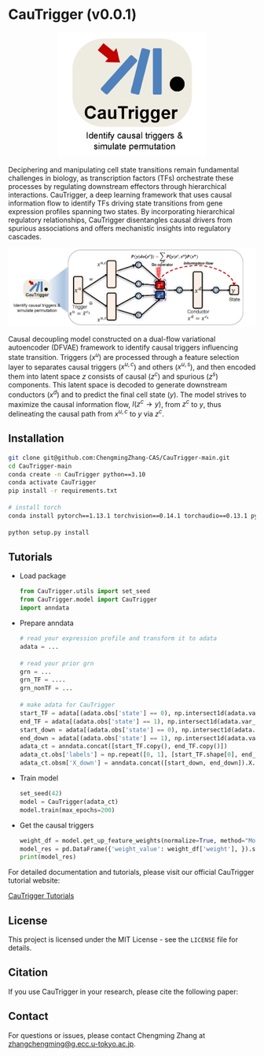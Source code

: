 # CauTrigger (v0.0.1)

<div align="center">
  <img src="docs/logo.png" alt="CauTrigger logo" width="300" />
</div>

Deciphering and manipulating cell state transitions remain fundamental challenges in biology, as transcription factors (TFs) orchestrate these processes by regulating downstream effectors through hierarchical interactions. CauTrigger, a deep learning framework that uses causal information flow to identify TFs driving state transitions from gene expression profiles spanning two states. By incorporating hierarchical regulatory relationships, CauTrigger disentangles causal drivers from spurious associations and offers mechanistic insights into regulatory cascades. 

![CauTrigger Overview](docs/CauTrigger_overview.png)

Causal decoupling model constructed on a dual-flow variational autoencoder (DFVAE) framework to identify causal triggers influencing state transition. Triggers ($x^u$) are processed through a feature selection layer to separates causal triggers ($x^{u,c}$) and others ($x^{u,s}$), and then encoded them into latent space $z$ consists of causal ($z^c$) and spurious ($z^s$) components. This latent space is decoded to generate downstream conductors ($x^d$) and to predict the final cell state ($y$). The model strives to maximize the causal information flow, $I(z^c→y)$, from $z^c$ to $y$, thus delineating the causal path from $x^{u,c}$ to $y$ via $z^c$.


## Installation

```bash
git clone git@github.com:ChengmingZhang-CAS/CauTrigger-main.git
cd CauTrigger-main
conda create -n CauTrigger python==3.10
conda activate CauTrigger
pip install -r requirements.txt

# install torch
conda install pytorch==1.13.1 torchvision==0.14.1 torchaudio==0.13.1 pytorch-cuda=11.7 -c pytorch -c nvidia

python setup.py install
```


## Tutorials
- Load package

  ```python
  from CauTrigger.utils import set_seed
  from CauTrigger.model import CauTrigger
  import anndata
  ```

- Prepare anndata

  ```python
  # read your expression profile and transform it to adata
  adata = ...
  
  # read your prior grn
  grn = ...
  grn_TF = ....
  grn_nonTF = ...
  
  # make adata for CauTrigger
  start_TF = adata[(adata.obs['state'] == 0), np.intersect1d(adata.var_names, grn_TF)]
  end_TF = adata[(adata.obs['state'] == 1), np.intersect1d(adata.var_names, grn_TF)]
  start_down = adata[(adata.obs['state'] == 0), np.intersect1d(adata.var_names, grn_nonTF)]
  end_down = adata[(adata.obs['state'] == 1), np.intersect1d(adata.var_names, grn_nonTF)]
  adata_ct = anndata.concat([start_TF.copy(), end_TF.copy()])
  adata_ct.obs['labels'] = np.repeat([0, 1], [start_TF.shape[0], end_TF.shape[0]])
  adata_ct.obsm['X_down'] = anndata.concat([start_down, end_down]).X.copy()
  ```

- Train model

  ```python
  set_seed(42)
  model = CauTrigger(adata_ct)
  model.train(max_epochs=200)
  ```

- Get the causal triggers

  ```python
  weight_df = model.get_up_feature_weights(normalize=True, method="Model", sort_by_weight=False)[0]
  model_res = pd.DataFrame({'weight_value': weight_df['weight'], }).sort_values('weight_value', ascending=False)
  print(model_res)
  ```

For detailed documentation and tutorials, please visit our official CauTrigger tutorial website:

[CauTrigger Tutorials](https://cautrigger-tutorials.readthedocs.io/en/latest/)

## License

This project is licensed under the MIT License - see the `LICENSE` file for details.

## Citation

If you use CauTrigger in your research, please cite the following paper:



## Contact

For questions or issues, please contact Chengming Zhang at zhangchengming@g.ecc.u-tokyo.ac.jp.

